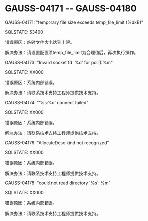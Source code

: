 # GAUSS-04171 -- GAUSS-04180

GAUSS-04171: "temporary file size exceeds temp\_file\_limit \(%dkB\)"

SQLSTATE: 53400

错误原因：临时文件大小达到上限。

解决办法：请设置配置项temp\_file\_limit为合理值后，再次执行操作。

GAUSS-04173: "Invalid socket fd '%d' for poll\(\):%m"

SQLSTATE: XX000

错误原因：系统内部错误。

解决办法：请联系技术支持工程师提供技术支持。

GAUSS-04174: "'%s:%d' connect failed"

SQLSTATE: XX000

错误原因：系统内部错误。

解决办法：请联系技术支持工程师提供技术支持。

GAUSS-04176: "AllocateDesc kind not recognized"

SQLSTATE: XX000

错误原因：系统内部错误。

解决办法：请联系技术支持工程师提供技术支持。

GAUSS-04178: "could not read directory '%s': %m"

SQLSTATE: XX000

错误原因：系统内部错误。

解决办法：请联系技术支持工程师提供技术支持。

